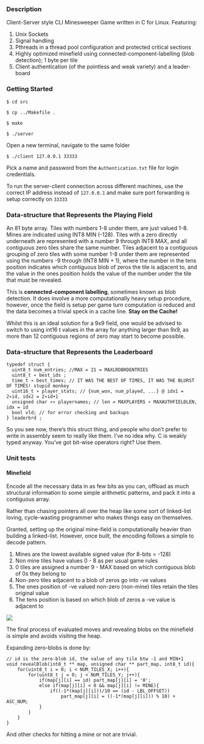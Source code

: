 ### Description

Client-Server style CLI Minesweeper Game written in C for Linux. Featuring:

1. Unix Sockets
2. Signal handling
3. Pthreads in a thread pool configuration and protected critical sections
4. Highly optimized minefield using connected-component-labelling (blob detection); 1 byte per tile
5. Client authentication (of the pointless and weak variety) and a leader-board

### Getting Started

`$ cd src`

`$ cp ../Makefile .`

`$ make`

`$ ./server`

Open a new terminal, navigate to the same folder

`$ ./client 127.0.0.1 33333`

Pick a name and password from the `Authentication.txt` file for login credentials.

To run the server-client connection across different machines, use the correct IP address instead of `127.0.0.1` and make sure port forwarding is setup correctly on `33333`

### Data-structure that Represents the Playing Field

An 81 byte array. Tiles with numbers 1-8 under them, are just valued 1-8. Mines are indicated using INT8 MIN (-128). Tiles with a zero directly underneath are represented with a number 9 through INT8 MAX, and all contiguous zero tiles share the same number. Tiles adjacent to a contiguous grouping of zero tiles with some number 1-8 under them are represented using the numbers -9 through (INT8 MIN + 1), where the number in the tens position indicates which contiguous blob of zeros the tile is adjacent to, and the value in the ones position holds the value of the number under the tile that must be revealed.

This is **connected-component labelling**, sometimes known as blob detection. It does involve a more computationally heavy setup procedure, however, once the field is setup per game turn computation is reduced and the data becomes a trivial speck in a cache line. **Stay on the Cache!**

Whilst this is an ideal solution for a 9x9 field, one would be advised to switch to using int16 t values in the array for anything larger than 9x9, as more than 12 contiguous regions of zero may start to become possible.

### Data-structure that Represents the Leaderboard

```
typedef struct {
  uint8_t num_entries; //MAX = 21 = MAXLRDBRDENTRIES
  uint8_t ∗ best_ids ;
  time_t ∗ best_times; // IT WAS THE BEST OF TIMES, IT WAS THE BLURST OF TIMES! stupid monkey
  uint16_t ∗ player_stats; // {num_won, num_played, ...} @ idx1 = 2∗id, idx2 = 2∗id+1
  unsigned char ∗∗ playernames; // len = MAXPLAYERS ∗ MAXAUTHFIELDLEN, idx = id
  bool vld; // for error checking and backups
} leaderbrd ;
```
So you see now, there’s this struct thing, and people who don’t prefer to write in assembly seem to really like them. I’ve no idea why. C is weakly typed anyway. You’ve got bit-wise operators right? Use them.

### Unit tests

#### Minefield

Encode all the necessary data in as few bits as you can, offload as much structural information to some simple arithmetic patterns, and pack it into a contiguous array.

Rather than chasing pointers all over the heap like some sort of linked-list loving, cycle-wasting programmer who makes things easy on themselves.

Granted, setting up the original mine-field is computationally heavier than building a linked-list. However, once built, the encoding follows a simple to decode pattern.

1. Mines are the lowest available signed value (for 8-bits = -128)
2. Non mine tiles have values 0 - 8 as per usual game rules
3. 0 tiles are assigned a number 9 - MAX based on which contiguous blob of 0s they belong to
4. Non-zero tiles adjacent to a blob of zeros go into -ve values
5. The ones position of -ve valued non-zero (non-mine) tiles retain the tiles original value
6. The tens position is based on which blob of zeros a -ve value is adjacent to

![](https://i.imgur.com/i4wDj93.png)

The final process of evaluated moves and revealing blobs on the minefield is simple and avoids visiting the heap.

Expanding zero-blobs is done by:

```
// id is the zero-blob id, the value of any tile btw -1 and MIN+1
void revealBlob(int8_t ** map, unsigned char ** part_map, int8_t id){
    for(uint8_t i = 0; i < NUM_TILES_X; i++){
        for(uint8_t j = 0; j < NUM_TILES_Y; j++){
            if(map[j][i] == id) part_map[j][i] = '0';
            else if(map[j][i] < 0 && map[j][i] != MINE){
                if((-1*(map[j][i]))/10 == (id - LBL_OFFSET))
                    part_map[j][i] = ((-1*(map[j][i])) % 10) + ASC_NUM;
            }
        }
    }
}
```

And other checks for hitting a mine or not are trivial.

